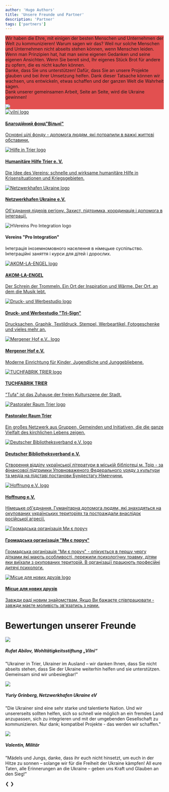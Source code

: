 ```yaml
---
author: 'Hugo Authors'
title: 'Unsere Freunde und Partner'
description: 'Partner'
tags: ['partners']
---
```


<div class='m-0 bg-fixed bg-cover'>
    <div style='background-color: rgba(220, 38, 38, 0.8)' class='py-8 my-12'>
        <div class='grid lg:grid-cols-2 3xl:gap-8 lg:gap-6 gap-4 mx-auto container px-7'>
        <div class='text-left flex flex-col justify-center'>
        <p class='text-white py-4 text-lg text-justify'>Wir haben die Ehre, mit einigen der besten Menschen und Unternehmen der Welt zu kommunizieren! 
Warum sagen wir das? Weil nur solche Menschen und Unternehmen nicht abseits stehen können, wenn Menschen leiden. Wenn man Prinzipien hat, hat man seine eigenen Gedanken und seine eigenen Ansichten. Wenn Sie bereit sind, Ihr eigenes Stück Brot für andere zu opfern, die es nicht kaufen können. <br>
Danke, dass Sie uns unterstützen! Dafür, dass Sie an unsere Projekte glauben und bei ihrer Umsetzung helfen. Dank dieser Tatsache können wir wachsen, uns entwickeln, etwas schaffen und der ganzen Welt die Wahrheit sagen. <br>
Dank unserer gemeinsamen Arbeit, Seite an Seite, wird die Ukraine gewinnen!  </p>
    </div>
    <div class='flex flex-col justify-center relative p-0'>
        <img src='/partnersImg/partners_ukr-flag.webp' class='pb-2 md:w-full lg:w-full 3xl:w-full m-auto md:m-0 lg:m-0 3xl:m-0'>	
    </div>
    </div>
    </div>
</div>
<div class='grid gap-6 md:grid-cols-2 grid-cols-1 md:gap-8 lg:gap-12 3xl:grid-cols-3 m-4'>
<!-- vilni -->
<a href="https://vilni.top/" target="_blank"><div class='relative dark:bg-white dark:text-black grid gap-0 grid-flow-row justify-items-center lg:grid-cols-2 grid-cols-1 md:max-xl-flex h-full border-2 border-red-400 hover:border-red-600 hover:shadow-2xl hover:text-blue-900 dark:hover:border-blue-600 p-8 m-2 rounded shadow-lg shadow-black dark:border-white'>
<div class='flex flex-col justify-around'>

<img src="/partnersImg/partners_vilni.webp" class="min-w-full h-4/5 md:w-1/2 my-0" alt="vilni logo" >
</div>
<div class='flex flex-col flex-wrap justify-around mx-6 my-0 md:justify-center md:-mt-12 lg:mt-0'>
<h4 class='text-xl text-red-500 font-semibold p-2 text-center md:mt-0'>Благодійний фонд"Вільні"</h4>
            <p class='px-0 pb-2 mt-0 md:mt-0'>
Основні цілі фонду - допомога людям, які потрапили в важкі життєві обставини.</p>
</div>
</div></a>
<!-- hilfe-trier -->
<a href="https://hilfe-trier.de/" target="_blank"><div class='relative dark:bg-white dark:text-black grid gap-0 grid-flow-row justify-items-center lg:grid-cols-2  grid-cols-1 md:max-xl-flex h-full border-2 border-red-400 hover:border-red-600 hover:shadow-2xl hover:text-blue-900 dark:hover:border-blue-600 p-8 m-2 rounded shadow-lg shadow-black dark:border-white'>
<div class='flex flex-col justify-around'>
<img src="/partnersImg/partners_hilfe.webp" class="w-10/12 mx-auto my-2 " alt="Hilfe in Trier logo">
</div>
<div class='flex flex-col flex-wrap justify-around m-2 md:justify-center md:w-full'>
<h4 class='text-xl text-red-500 font-semibold p-2 text-center md:my-0'>Humanitäre Hilfe Trier e. V. </h4>
            <p class='px-2 pb-2 mt-0 md:mt-0'>
Die Idee des Vereins: schnelle und wirksame humanitäre Hilfe in Krisensituationen und Kriegsgebieten.</p>
</div>
</div></a>
<!-- Netzwerkhafen Ukraine -->
<a href="https://www.netzwerkhafen.com/" target="_blank"><div class='relative dark:bg-white dark:text-black grid gap-0 grid-flow-row justify-items-center lg:grid-cols-2  grid-cols-1 md:max-xl-flex h-full py-12 border-2 border-red-400 hover:border-red-600 hover:shadow-2xl hover:text-blue-900 dark:hover:border-blue-600 p-8 m-2 rounded shadow-lg shadow-black dark:border-white'>
<div class='flex flex-col justify-around'>
<img src="/partnersImg/partners_netzwerk.webp" class="w-4/5 mx-auto my-2" alt="Netzwerkhafen Ukraine logo">

</div>
<div class='flex flex-col flex-wrap justify-around m-2 md:justify-center'>
<h4 class='text-xl text-red-500 font-semibold p-2 text-center md:my-0'>Netzwerkhafen Ukraine e.V. </h4>
            <p class='px-2 pb-2 mt-0 md:mt-0'>
Об'єднання лідерів регіону. Захист, підтримка, координація і допомога в інтеграції.</p>
</div>
</div></a>
<!-- Vereins "Pro Integration" -->
<div class='relative dark:bg-white dark:text-black grid gap-2 grid-flow-row justify-items-center lg:grid-cols-2 md:grid-cols-1  grid-cols-1 md:max-xl-flex h-full py-12 border-2 p-8 border-red-400 m-2 rounded shadow-lg  shadow-black dark:border-white dark:shadow-white'>
<div class='flex flex-col justify-around'>
<img src="/partnersImg/partners_pro-integr.webp" class="w-full mx-auto my-8" alt="HVereins Pro Integration logo">
</div>
<div class='flex flex-col flex-wrap justify-around m-2 md:justify-center'>
<h4 class='text-xl text-red-500 font-semibold p-2 text-center md:my-0'>Vereins "Pro Integration" </h4>
            <p class='px-2 pb-2 mt-0 md:mt-0'>
Інтеграція іноземномовного населення в німецьке суспільство. Інтеграційні заняття і курси для дітей і дорослих.</p>
</div>
</div>
<!-- AKOM-LA-ENGEL -->
<a href="http://www.akomlaengel.de/" target="_blank"><div class='relative dark:bg-white dark:text-black grid gap-0 grid-flow-row justify-items-center lg:grid-cols-2  grid-cols-1 md:max-xl-flex h-full py-12 border-2 border-red-400 hover:border-red-600 hover:shadow-2xl hover:text-blue-900 dark:hover:border-blue-600 p-8 m-2 rounded shadow-lg shadow-black dark:border-white'>
 <div class='flex flex-col justify-around'>

<img src="/partnersImg/partners_acom.webp" class="w-10/12 h-10/12 mx-auto my-2 " alt="AKOM-LA-ENGEL logo">

</div>
<div class='flex flex-col flex-wrap justify-around m-2 md:justify-center'>
<h4 class='text-xl text-red-500 font-semibold p-2 text-center md:my-0'>AKOM-LA-ENGEL </h4>
            <p class='px-2 pb-2 mt-0 md:mt-0'>
Der Schrein der Trommeln. 
Ein Ort der Inspiration und Wärme.
Der Ort, an dem die Musik lebt. </p>
</div>
</div></a>
<!-- Druck- und Werbestudio-->
<a href="http://tri-sign.de/" target="_blank"> <div class='relative dark:bg-white dark:text-black grid gap-0 grid-flow-row justify-items-center lg:grid-cols-2  grid-cols-1 md:max-xl-flex h-full py-12 border-2 border-red-400 hover:border-red-600 hover:shadow-2xl hover:text-blue-900 dark:hover:border-blue-600 p-8 m-2 rounded shadow-lg shadow-black dark:border-white'>
<div class='flex flex-col justify-around'>
<img src="/partnersImg/partners_trisign.webp" class="w-10/12 h-10/12 mx-auto " alt="Druck- und Werbestudio logo">
</div>
<div class='flex flex-col flex-wrap justify-around m-2 md:justify-center'>
<h4 class='text-xl text-red-500 font-semibold p-2 text-center md:my-0'>Druck- und Werbestudio "Tri-Sign" </h4>
            <p class='px-2 pb-2 mt-0 md:mt-0'>
Drucksachen, Graphik, Textildruck, Stempel, Werbeartikel, Fotogeschenke und vieles mehr an.</p>
</div>
</div></a>
<!-- Mergener Hof e.V. -->
<a href="http://mjctrier.de/" target="_blank"> <div class='relative dark:bg-white dark:text-black grid gap-0 grid-flow-row justify-items-center lg:grid-cols-2  grid-cols-1 py-20 md:max-xl-flex h-full border-2 border-red-400 hover:border-red-600 hover:shadow-2xl hover:text-blue-900 dark:hover:border-blue-600 p-8 m-2 rounded shadow-lg shadow-black dark:border-white'>
<div class='flex flex-col justify-around'>
<img src="/partnersImg/partners_mjc.webp" class="w-10/12 h-10/12 mx-auto " alt="Mergener Hof e.V.. logo">

</div>
<div class='flex flex-col flex-wrap justify-around m-2 md:justify-center'>
<h4 class='text-xl text-red-500 font-semibold p-2 text-center md:my-0'>Mergener Hof e.V. </h4>
            <p class='px-2 pb-2 mt-0 md:mt-0'>
Moderne Einrichtung für Kinder, Jugendliche und Junggebliebene.</p>
</div>
</div></a>
<!-- TUCHFABRIK TRIER -->
<a href="https://tufa-trier.de/" target="_blank"> <div class='relative dark:bg-white dark:text-black grid gap-0 grid-flow-row justify-items-center lg:grid-cols-2  grid-cols-1 md:max-xl-flex h-full py-20 border-2 border-red-400 hover:border-red-600 hover:shadow-2xl hover:text-blue-900 dark:hover:border-blue-600 p-8 m-2 rounded shadow-lg shadow-black dark:border-white'>
<div class='flex flex-col justify-around'>
<img src="/partnersImg/partners_tufa.webp" class="w-32 mx-auto my-2 " alt="TUCHFABRIK TRIER logo">
</div>
<div class='flex flex-col flex-wrap justify-around m-2 md:justify-center'>
<h4 class='text-xl text-red-500 font-semibold p-2 text-center md:my-0'>TUCHFABRIK TRIER</h4>
            <p class='px-2 pb-2 mt-0 md:mt-0'>
"Tufa" ist das Zuhause der freien Kulturszene der Stadt.</p>
</div>
</div></a>
<!-- Pastoraler Raum Trier -->
<a href="https://www.pr-trier.de/" target="_blank"> <div class='relative dark:bg-white dark:text-black grid gap-0 grid-flow-row justify-items-center lg:grid-cols-2  grid-cols-1 md:max-xl-flex h-full border-2 py-12 md:py-0 border-red-400 hover:border-red-600 hover:shadow-2xl hover:text-blue-900 dark:hover:border-blue-600 p-8 m-2 rounded shadow-lg shadow-black dark:border-white'>
<div class='flex flex-col justify-around'>
<img src="/partnersImg/partners_pastoralen.webp" class="w-52 h-52 mx-auto" alt="Pastoraler Raum Trier logo">
	
</div>
<div class='flex flex-col flex-wrap justify-between my-0 md:my-2 md:justify-center'>
<h4 class='text-xl text-red-500 font-semibold p-2 text-center my-0'>Pastoraler Raum Trier</h4>
            <p class='px-2 pb-2 mt-0 md:mt-0'>
Ein großes Netzwerk aus Gruppen, Gemeinden und Initiativen, die die ganze Vielfalt des kirchlichen Lebens zeigen. </p>
</div>
</div></a>
<!-- Deutscher Bibliotheksverband e.V. -->
<a href="https://www.bibliotheksverband.de/" target="_blank"> <div class='relative dark:bg-white dark:text-black grid gap-0 grid-flow-row justify-items-center lg:grid-cols-2  grid-cols-1 md:max-xl-flex h-full border-2 border-red-400 hover:border-red-600 hover:shadow-2xl hover:text-blue-900 dark:hover:border-blue-600 p-8 m-2 rounded shadow-lg shadow-black dark:border-white'>
<div class='flex flex-col justify-around'>
<img src="/partnersImg/partners_dbv.webp" class="w-52 mx-auto my-2 " alt="Deutscher Bibliotheksverband e.V. logo">

</div>
<div class='flex flex-col flex-wrap justify-between mx-0 md:justify-center'>
<h4 class='text-xl text-red-500 font-semibold p-2 text-center mt-0'>Deutscher Bibliotheksverband e.V.</h4>
            <p class='px-2 pb-2 mt-0 md:mt-0'>
Створення відділу української літератури в міській бібліотеці м. Трір - за фінансової підтримки 
Уповноваженого Федерального уряду з культури та медіа на підставі постанови Бундестагу Німеччини.</p>
</div>
</div></a>
<!-- Hoffnung e.V. -->
<a href="https://www.facebook.com/mwanzek1" target="_blank"> <div class='relative dark:bg-white dark:text-black grid gap-0 grid-flow-row justify-items-center lg:grid-cols-2  grid-cols-1 md:max-xl-flex h-full border-2 border-red-400 hover:border-red-600 hover:shadow-2xl hover:text-blue-900 dark:hover:border-blue-600 p-8 m-2 rounded shadow-lg shadow-black dark:border-white'>
<div class='flex flex-col justify-around'>
<img src="/partnersImg/partners_hoffnung.webp" class="w-52 mx-auto my-2 " alt="Hoffnung e.V. logo">
</div>
<div class='flex flex-col flex-wrap justify-around m-2 md:justify-center'>
<h4 class='text-xl text-red-500 font-semibold p-2 text-center md:my-0'>Hoffnung e.V. </h4>
            <p class='px-2 pb-2 mt-0 md:mt-0'>
Німецьке об'єднання.
Гуманітарна допомога людям, які знаходяться на окупованих українських територіях та постраждали внаслідок російської агресії.</p>
</div>
</div></a>
<!-- Громадська організація Ми є поруч -->
<a href="https://www.facebook.com/profile.php?id=100067834763509" target="_blank"> <div class='relative dark:bg-white dark:text-black grid gap-0 grid-flow-row justify-items-center lg:grid-cols-2  grid-cols-1 md:max-xl-flex h-full border-2 border-red-400 hover:border-red-600 hover:shadow-2xl hover:text-blue-900 dark:hover:border-blue-600 p-8 m-2 rounded shadow-lg shadow-black dark:border-white'>
<div class='flex flex-col justify-around'>

<img src="/partnersImg/partners_mi-e.webp" class="w-52 mx-auto my-2 " alt="Громадська організація Ми є поруч">

</div>
<div class='flex flex-col flex-wrap justify-between mx-0 md:justify-center'>
<h4 class='text-xl text-red-500 font-semibold p-2 text-center my-0'>Громадська організація "Ми є поруч" </h4>
            <p class='px-0 pb-2 mt-0 md:mt-0'>
Громадська організація "Ми є поруч" - опікується в першу чергу дітками які мають особливості, пережили психологічну травму, дітям яки виїхали з окупованих територій. 
В організації працюють професійні дитячі психологи. </p>
</div>
</div></a>
<!-- Місце для нових друзів -->
<a href="#" target="_blank"> <div class='relative dark:bg-white dark:text-black grid gap-0 grid-flow-row justify-items-center lg:grid-cols-2  grid-cols-1 md:max-xl-flex h-full border-2 border-red-400 hover:border-red-600 hover:shadow-2xl hover:text-blue-900 dark:hover:border-blue-600 p-8 m-2 rounded shadow-lg shadow-black dark:border-white'>
<div class='flex flex-col justify-around'>
<img src="/partnersImg/partners_new-friends.webp" class="w-10/12 mx-auto my-2 " alt="Місце для нових друзів logo">
</div>
<div class='flex flex-col flex-wrap justify-around m-2 md:justify-center'>
<h4 class='text-xl text-red-500 font-semibold p-2 text-center md:my-0'>Місце для нових друзів </h4>
            <p class='px-2 pb-2 mt-0 md:mt-0'>
Завжди раді новим знайомствам. Якщо Ви бажаєте співпрацювати - завжди маєте моливість зв'язатись з нами. </p>
</div>
</div></a>
</div>

<!-- carusel feedback -->

<h1 class="mb-10 mt-24 text-center font-semibold text-2xl dark:text-white text-red-500">Bewertungen unserer Freunde</h1>
    <!-- Implement the carousel -->
    <div class="relative w-10/12 min-h-full md:min-h-full mx-auto md:w-4/5 rounded border-2 pt-2 md:pt-6 border-red-300 shadow-lg shadow-black bg-gray-200 dark:bg-white">
        <div class="slide relative h-full justify-between grid grid-cols-1 md:grid-cols-2 gap-0">
            <img class="w-56 flex flex-col p-4 justify-center mx-auto md:w-3/4 md:ml-16 h-full object-cover lg:ml-16 xl:ml-32 xl:w-72 rounded-full"
                src="/partnersImg/rufat_abilov_part.webp">
            <div class="relative mx-auto h-full mb-16 md:absolute w-10/12 bottom-0 md:top-0 md:w-1/2 md:px-5 py-3 md:right-0 lg:mr-16 xl:mr-32">
            <h5 class="text-lg my-0 md:text-xl xl:mr-4 2xl:mr-32 lg:ml-6 lg:mt-12 flex md:flex-col justify-center text-center text-black w-full xl:p-4">Rufat Abilov, Wohltätigkeitsstiftung „Vilni“</h5>
              <p class="relative md:absolute md:right-0 flex flex-col justify-center text-base text-center text-black w-full mx-auto px-2 md:w-3/4 md:py-4 md:right-12 xl:p-4 2xl:mr-18 xl:mr-18 lg:py-6 italic">"Ukrainer in Trier, Ukrainer im Ausland – wir danken Ihnen, dass Sie nicht abseits stehen, dass Sie der Ukraine weiterhin helfen und sie unterstützen. Gemeinsam sind wir unbesiegbar!"</p>
        </div>
        </div>
       <div class="slide relative h-full justify-between grid grid-cols-1 md:grid-cols-2 gap-0">
            <img class="w-56 flex flex-col p-4 justify-center mx-auto md:w-3/4 md:ml-16 h-full object-cover lg:ml-16 xl:ml-32 xl:w-72 rounded-full"
                src="/partnersImg/yuriy_grinberg_partn.webp">
           <div class="relative mx-auto h-full mb-16 md:absolute w-10/12 bottom-0 md:top-0 md:w-1/2 md:px-5 py-3 md:right-0 lg:mr-16 xl:mr-32">
            <h5 class="text-lg my-0 md:text-xl xl:mr-4 2xl:mr-32 lg:ml-6 lg:mt-12 flex md:flex-col justify-center text-center text-black w-full xl:p-4">Yuriy Grinberg, Netzwerkhafen Ukraine eV</h5>
              <p class="relative text-base md:absolute md:right-0 md:text-sm flex flex-col justify-center lg:text-base text-center text-black w-full mx-auto px-2 md:w-3/4 md:py-4 md:right-12 xl:p-4 2xl:mr-18 xl:mr-18 lg:py-6 italic">"Die Ukrainer sind eine sehr starke und talentierte Nation. Und wir unsererseits sollten helfen, sich so schnell wie möglich an ein fremdes Land anzupassen, sich zu integrieren und mit der umgebenden Gesellschaft zu kommunizieren. Nur dank; kompatibel Projekte - das werden wir schaffen."</p>
        </div>
        </div>
        <div class="slide relative h-full justify-between grid grid-cols-1 md:grid-cols-2 gap-0">
            <img class="w-56 flex flex-col p-4 justify-center mx-auto md:w-3/4 md:ml-16 h-full object-cover lg:ml-16 xl:ml-32 xl:w-72 rounded-full"
                src="/partnersImg/valentin_partn.webp">
           <div class="relative mx-auto h-full mb-16 md:absolute w-10/12 bottom-0 md:top-0 md:w-1/2 md:px-5 py-3 md:right-0 lg:mr-16 xl:mr-32">
            <h5 class="text-lg my-0 md:text-xl xl:mr-4 2xl:mr-32 lg:ml-6 lg:mt-12 flex md:flex-col justify-center text-center text-black w-full xl:p-4">Valentin, Militär</h5>
              <p class="relative md:absolute md:right-0 flex flex-col justify-center text-base text-center text-black w-full mx-auto px-2 md:w-3/4 md:py-4 md:right-12 xl:p-4 2xl:mr-18 xl:mr-18 lg:py-6 italic">"Mädels und Jungs, danke, dass ihr euch nicht hinsetzt, um euch in der Hitze zu sonnen – solange wir für die Freiheit der Ukraine kämpfen! All eure Taten, alle Erinnerungen an die Ukraine – geben uns Kraft und Glauben an den Sieg!"</p>
        </div>
        </div>
        <!-- The previous button -->
        <a class="absolute left-0 top-1/2 text-red-400 p-4 -translate-y-1/2 bg-black/30 hover:bg-black/50 hover:text-red-600 cursor-pointer"
            onclick="moveSlide(-1)">❮</a>
        <!-- The next button -->
        <a class="absolute right-0 top-1/2 text-red-400 p-4 -translate-y-1/2 bg-black/30 hover:bg-black/50 hover:text-red-600 cursor-pointer"
            onclick="moveSlide(1)">❯</a>
             <!-- The dots -->
    <div class="flex justify-center items-center space-x-5 md:mt-16 lg:mt-8 mb-8">
        <div class="dot w-3 h-3 rounded-full cursor-pointer" onclick="currentSlide(1)"></div>
        <div class="dot w-3 h-3 rounded-full cursor-pointer" onclick="currentSlide(2)"></div>
        <div class="dot w-3 h-3 rounded-full cursor-pointer" onclick="currentSlide(3)"></div>
    </div>
    </div>
    <!-- script -->
     <script src="/js/sliderPartners.js"></script>
   